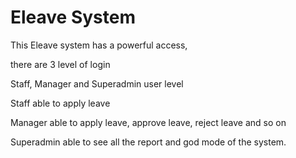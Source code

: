 Eleave System
===

This Eleave system has a powerful access,

there are 3 level of login

Staff, Manager and Superadmin user level

Staff able to apply leave

Manager able to apply leave, approve leave, reject leave and so on

Superadmin able to see all the report and god mode of the system.

